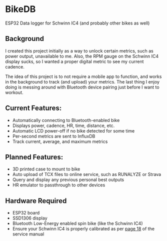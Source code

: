 # BikeDB
ESP32 Data logger for Schwinn IC4 (and probably other bikes as well)

## Background
I created this project initially as a way to unlock certain metrics, such as power output,
unavailable to me. Also, the RPM gauge on the Schwinn IC4 display sucks, so I wanted a 
proper digital metric to see my current cadence.

The idea of this project is to not require a mobile app to function, and works in the background
to track (and upload) your metrics. The last thing I enjoy doing is messing around with Bluetooth
device pairing just before I want to workout.

## Current Features:
- Automatically connecting to Bluetooth-enabled bike
- Displays power, cadence, HR, time, distance, etc.
- Automatic LCD power-off if no bike detected for some time
- Per-second metrics are sent to InfluxDB
- Track current, average, and maximum metrics

## Planned Features:
- 3D printed case to mount to bike
- Auto upload of TCX files to online service, such as RUNALYZE or Strava
- Query and display any previous personal best outputs
- HR emulator to passthrough to other devices

## Hardware Required
- ESP32 board
- SSD1306 display
- Bluetooth Low-Energy enabled spin bike (like the Schwinn IC4)
- Ensure your Schwinn IC4 is properly calibrated as per [page 18](https://download.nautilus.com/supportdocs/AM_OM/Bowflex/BFX.C6.SCH.IC4.IC8.SM.pdf) of the service manual
